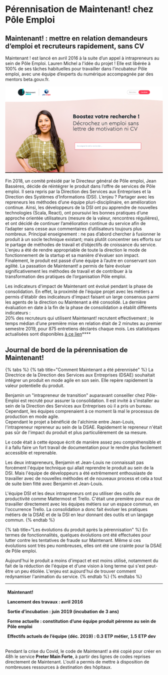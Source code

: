 # Pérennisation de Maintenant! chez Pôle Emploi

## Maintenant! : mettre en relation demandeurs d’emploi et recruteurs rapidement, sans CV

Maintenant ! est lancé en avril 2016 à la suite d’un appel à intrapreneurs au sein de Pôle Emploi. Lauren Michel a l'idée du projet ! Elle est libérée à 100% de ses tâches habituelles pour travailler dans l’incubateur Pôle emploi, avec une équipe d’experts du numérique accompagnée par des mentors beta.gouv.fr. 

![](../../../../../.gitbook/assets/image%20%2821%29.png)

Fin 2018, un comité présidé par le Directeur général de Pôle emploi, Jean Bassères, décide de réintégrer le produit dans l’offre de services de Pôle emploi. Il sera repris par la Direction des Services aux Entreprises et la Direction des Systèmes d’Informations \(DSI\). L’enjeu ? Partager avec les repreneurs les méthodes d’une équipe pluri-disciplinaire, en amélioration continue. Ainsi, les développeurs de la DSI ont pu apprendre de nouvelles technologies \(Scala, React\), ont poursuivi les bonnes pratiques d’une approche orientée utilisateurs \(mesure de la valeur, rencontres régulières\), et ont décidé de continuer l’amélioration continue du service afin de l’adapter sans cesse aux commentaires d’utilisateurs toujours plus nombreux. Principal enseignement : ne pas d’abord chercher à fusionner le produit à un socle technique existant; mais plutôt concentrer ses efforts sur le partage de méthodes de travail et d’objectifs de croissance du service. L'enjeu a été de rendre appropriable de toute la direction le mode de fonctionnement de la startup et sa manière d'évaluer son impact. Finalement, le produit est passé d’une équipe à l’autre en conservant son agilité. La passation de Maintenant! a permis de faire évoluer significativement les méthodes de travail et de contribuer à la transformation des pratiques de l’organisation Pôle emploi. 

Les indicateurs d'impact de Maintenant ont évolué pendant la phase de consolidation. En effet, la proximité de l'équipe projet avec les métiers a permis d'établir des indicateurs d'impact faisant un large consensus parmi les agents de la direction ou Maintenant a été consolidé. La dernière évaluation en date à la fin de la phase de consolidation a établit différents indicateurs :   
20% des recruteurs qui utilisent Maintenant! recrutent effectivement ; le temps médian d’une première mise en relation était de 2 minutes au premier semestre 2019, pour 875 entretiens déclarés chaque mois. Les statistiques actualisées sont disponibles [à ce lien](https://maintenant.pole-emploi.fr/front/statistiques)\*\*\*\*

## Journal de bord de la pérennisation de Maintenant!

{% tabs %}
{% tab title="Comment Maintenant a été pérennisée" %}
La  Directrice de la Direction des Services aux Entreprises \(DSAE\) souhaitait intégrer un produit en mode agile en son sein. Elle repère rapidement la valeur potentielle du produit.

Benjamin un "intrapreneur de transition" auparavant conseiller chez Pôle-Emploi est recruté pour assurer la consolidation. Il est invité à s'installer au sein de la Direction des Services aux Entreprises où il a pris un bureau. Cependant, les équipes comprenaient à ce moment là mal le processus de production en mode agile.   
Cependant le projet a bénéficié de l'alchimie entre Jean-Louis, l'intrapreneur repreneur au sein de la DSAE. Rapidement le repreneur n'était pas sûr de l'impact du produit et plus particulièrement de sa mesure.

Le code était à cette époque écrit de manière assez peu compréhensible et il a fallu faire un fort travail de documentation pour le rendre plus facilement accessible et reprenable.

Les deux intrapreneurs, Benjamin et Jean-Louis ne connaissait pas forcément l'équipe technique qui allait reprendre le produit au sein de la DSI. Mais l'équipe de développeurs a été extrêmement enthousiaste de travailler avec de nouvelles méthodes et de nouveaux process et cela a tout de suite bien fitté avec Benjamin et Jean-Louis.

L'équipe DSI et les deux intrapreneurs ont pu utiliser des outils de productivité comme Mattermost et Trello. C'était une première pour eux de travailler directement avec les équipes métiers sur un espace commun, en l'occurrence Trello. La consolidation a donc fait évoluer les pratiques métiers de la DSAE et de la DSI en leur donnant des outils et un langage commun.
{% endtab %}

{% tab title="Les évolutions du produit après la pérennisation" %}
En termes de fonctionnalités, quelques évolutions ont été effectuées pour lutter contre les tentatives de fraude sur Maintenant. Même si ces évolutions sont très peu nombreuses, elles ont été une crainte pour la DSAE de Pôle emploi.

Aujourd'hui le produit a moins d'impact et est moins utilisé, notamment du fait de la réduction de l'équipe et d'une vision à long terme qui s'est peut-être un peu étiolée. L'enjeu est aujourd'hui de trouver comment redynamiser l'animation du service.
{% endtab %}
{% endtabs %}

<table>
  <thead>
    <tr>
      <th style="text-align:left">
        <p>Maintenant!</p>
        <p>Lancement des travaux : avril 2016</p>
        <p>Sortie d&#x2019;incubation : juin 2019 (incubation de 3 ans)</p>
        <p>Forme actuelle : constitution d&#x2019;une &#xE9;quipe produit p&#xE9;renne
          au sein de P&#xF4;le emploi</p>
        <p>Effectifs actuels de l&#x2019;&#xE9;quipe (d&#xE9;c. 2019) : 0.3 ETP m&#xE9;tier,
          1.5 ETP dev</p>
      </th>
    </tr>
  </thead>
  <tbody></tbody>
</table>

Pendant la crise du Covid, le code de Maintenant! a été copié pour créer en 48h le service **Preter Main Forte**, à partir des lignes de codes reprises directement de Maintenant. L'outil a permis de mettre à disposition de nombreuses ressources à destination des hôpitaux.



